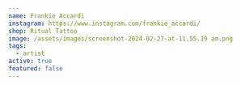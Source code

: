 ```yaml
---
name: Frankie Accardi
instagram: https://www.instagram.com/frankie_accardi/
shop: Ritual Tattoo
image: /assets/images/screenshot-2024-02-27-at-11.55.19 am.png
tags:
  - artist
active: true
featured: false
---
```

